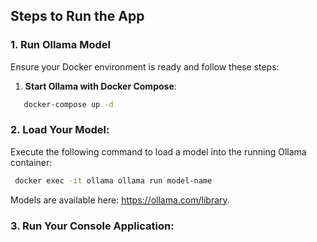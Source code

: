 ## Steps to Run the App

### 1. Run Ollama Model

Ensure your Docker environment is ready and follow these steps:

1. **Start Ollama with Docker Compose**:

```sh
   docker-compose up -d
```
### 2. Load Your Model:

Execute the following command to load a model into the running Ollama container:
   ```sh
    docker exec -it ollama ollama run model-name
```

Models are available here: https://ollama.com/library.

### 3. Run Your Console Application: